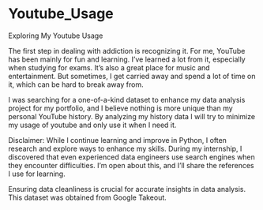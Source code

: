 # Youtube_Usage
Exploring My Youtube Usage



The first step in dealing with addiction is recognizing it. For me, YouTube has been mainly for fun and learning. I’ve learned a lot from it, especially when studying for exams. It’s also a great place for music and entertainment. But sometimes, I get carried away and spend a lot of time on it, which can be hard to break away from.

I was searching for a one-of-a-kind dataset to enhance my data analysis project for my portfolio, and I believe nothing is more unique than my personal YouTube history. By analyzing my history data I will try to minimize my usage of youtube and only use it when I need it.

Disclaimer: While I continue learning and improve in Python, I often research and explore ways to enhance my skills. During my internship, I discovered that even experienced data engineers use search engines when they encounter difficulties. I’m open about this, and I’ll share the references I use for learning.

Ensuring data cleanliness is crucial for accurate insights in data analysis. This dataset was obtained from Google Takeout.
